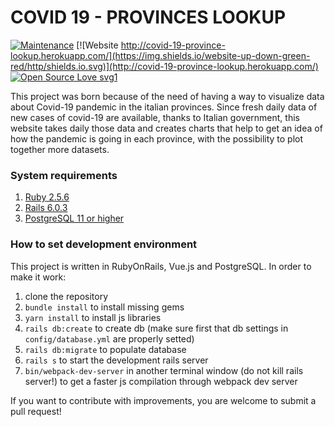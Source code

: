 # COVID 19 - PROVINCES LOOKUP

[![Maintenance](https://img.shields.io/badge/Maintained%3F-yes-green.svg)](https://github.com/Mr5he11/covid-19-province-lookup/commits/master)
[![Website http://covid-19-province-lookup.herokuapp.com/](https://img.shields.io/website-up-down-green-red/http/shields.io.svg)](http://covid-19-province-lookup.herokuapp.com/)
[![Open Source Love svg1](https://badges.frapsoft.com/os/v1/open-source.svg?v=103)](https://github.com/ellerbrock/open-source-badges/)


This project was born because of the need of having a way to visualize data about Covid-19 pandemic in the italian provinces.
Since fresh daily data of new cases of covid-19 are available, thanks to Italian government, this website takes daily those data
and creates charts that help to get an idea of how the pandemic is going in each province, with the possibility to plot together more
datasets.

### System requirements
1. [Ruby 2.5.6](https://www.ruby-lang.org/en/)
2. [Rails 6.0.3](https://rubyonrails.org/)
3. [PostgreSQL 11 or higher](https://www.postgresql.org)

### How to set development environment
This project is written in RubyOnRails, Vue.js and PostgreSQL.
In order to make it work:
1. clone the repository
2. `bundle install` to install missing gems
3. `yarn install` to install js libraries
4. `rails db:create` to create db (make sure first that db settings in `config/database.yml` are properly setted)
5. `rails db:migrate` to populate database
6. `rails s` to start the development rails server
7. `bin/webpack-dev-server` in another terminal window (do not kill rails server!) to get a faster js compilation through webpack dev server

If you want to contribute with improvements, you are welcome to submit a pull request!